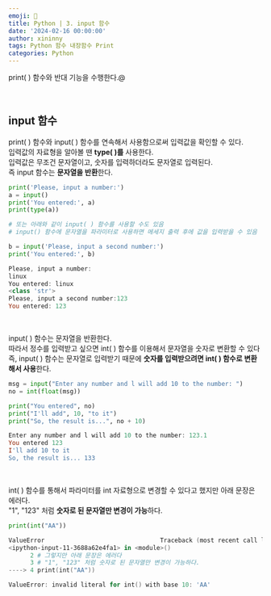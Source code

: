 ```yaml
---
emoji: 🐍
title: Python | 3. input 함수
date: '2024-02-16 00:00:00'
author: xininny
tags: Python 함수 내장함수 Print
categories: Python
---
```


print( ) 함수와 반대 기능을 수행한다.@

<br>

## input 함수

print( ) 함수와 input( ) 함수를 연속해서 사용함으로써 입력값을 확인할 수 있다.  
입력값의 자료형을 알아볼 땐 **type( )를** 사용한다.  
입력값은 무조건 문자열이고, 숫자를 입력하더라도 문자열로 입력된다.  
즉 input 함수는 **문자열을 반환**한다.

```python
print('Please, input a number:')
a = input()
print('You entered:', a)
print(type(a))

# 또는 아래와 같이 input( ) 함수를 사용할 수도 있음
# input() 함수에 문자열을 파라미터로 사용하면 메세지 출력 후에 값을 입력받을 수 있음

b = input('Please, input a second number:')
print('You entered:', b)
```

```PowerShell
Please, input a number:
linux
You entered: linux
<class 'str'>
Please, input a second number:123
You entered: 123
```

<br>

input( ) 함수는 문자열을 반환한다.  
따라서 정수를 입력받고 싶으면 int( ) 함수를 이용해서 문자열을 숫자로 변환할 수 있다  
즉, input( ) 함수는 문자열로 입력받기 때문에 **숫자를 입력받으려면 int( ) 함수로 변환해서 사용**한다.

```python
msg = input("Enter any number and l will add 10 to the number: ")
no = int(float(msg))

print("You entered", no)
print("I'll add", 10, "to it")
print("So, the result is...", no + 10)
```

```PowerShell
Enter any number and l will add 10 to the number: 123.1
You entered 123
I'll add 10 to it
So, the result is... 133
```

<br>

int( ) 함수를 통해서 파라미터를 int 자료형으로 변경할 수 있다고 했지만 아래 문장은 에러다.  
"1", "123" 처럼 **숫자로 된 문자열만 변경이 가능**하다.

```python
print(int("AA"))
```

```PowerShell
ValueError                                Traceback (most recent call last)
<ipython-input-11-3688a62e4fa1> in <module>()
      2 # 그렇지만 아래 문장은 에러다
      3 # "1", "123" 처럼 숫자로 된 문자열만 변경이 가능하다.
----> 4 print(int("AA"))

ValueError: invalid literal for int() with base 10: 'AA'
```

<script src="https://utteranc.es/client.js"
        repo="xininny/xininny.github.io"
        issue-term="pathname"
        theme="github-light"
        crossorigin="anonymous"
        async>
</script>
